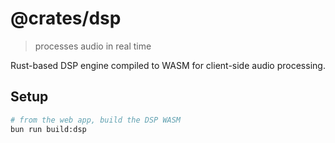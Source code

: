 # @crates/dsp

> processes audio in real time

Rust-based DSP engine compiled to WASM for client-side audio processing.

## Setup

```bash
# from the web app, build the DSP WASM
bun run build:dsp
```
